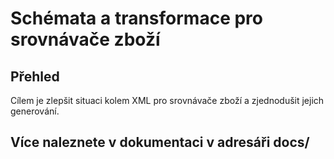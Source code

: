 # Schémata a transformace pro srovnávače zboží

## Přehled
Cílem je zlepšit situaci kolem XML pro srovnávače zboží a zjednodušit jejich generování.

## Více naleznete v dokumentaci v adresáři docs/
